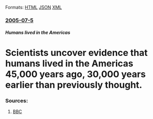 
Formats: [HTML](/news/2005/07/5/scientists-uncover-evidence-that-humans-lived-in-the-americas-45-000-years-ago-30-000-years-earlier-than-previously-thought.html)  [JSON](/news/2005/07/5/scientists-uncover-evidence-that-humans-lived-in-the-americas-45-000-years-ago-30-000-years-earlier-than-previously-thought.json)  [XML](/news/2005/07/5/scientists-uncover-evidence-that-humans-lived-in-the-americas-45-000-years-ago-30-000-years-earlier-than-previously-thought.xml)  

### [2005-07-5](/news/2005/07/5/index.md)

##### Humans lived in the Americas
#  Scientists uncover evidence that humans lived in the Americas 45,000 years ago, 30,000 years earlier than previously thought. 




### Sources:

1. [BBC](http://news.bbc.co.uk/1/hi/sci/tech/4650307.stm)
